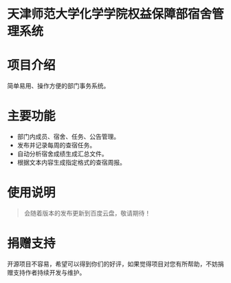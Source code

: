 天津师范大学化学学院权益保障部宿舍管理系统
==================================

# 项目介绍 #

简单易用、操作方便的部门事务系统。

# 主要功能 #

* 部门内成员、宿舍、任务、公告管理。
* 发布并记录每周的查宿任务。
* 自动分析宿舍成绩生成汇总文件。
* 根据文本内容生成指定格式的查宿周报。

# 使用说明 #

> 会随着版本的发布更新到百度云盘，敬请期待！

# 捐赠支持 #

开源项目不容易，希望可以得到你们的好评，如果觉得项目对您有所帮助，不妨捐赠支持作者持续开发与维护。
